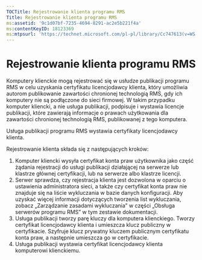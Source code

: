 ```yaml
---
TOCTitle: Rejestrowanie klienta programu RMS
Title: Rejestrowanie klienta programu RMS
ms:assetid: '9c1d07bf-7235-4694-8291-ac2e5b221f4a'
ms:contentKeyID: 18123369
ms:mtpsurl: 'https://technet.microsoft.com/pl-pl/library/Cc747613(v=WS.10)'
---
```


Rejestrowanie klienta programu RMS
==================================

Komputery klienckie mogą rejestrować się w usłudze publikacji programu RMS w celu uzyskania certyfikatu licencjodawcy klienta, który umożliwia autorom publikowanie zawartości chronionej technologią RMS, gdy ich komputery nie są podłączone do sieci firmowej. W takim przypadku komputer kliencki, a nie usługa publikacji, podpisuje i wystawia licencje publikacji, które zawierają informacje o prawach użytkowania dla zawartości chronionej technologią RMS, publikowanej z tego komputera.

Usługa publikacji programu RMS wystawia certyfikaty licencjodawcy klienta.

Rejestrowanie klienta składa się z następujących kroków:

1.  Komputer kliencki wysyła certyfikat konta praw użytkownika jako część żądania rejestracji do usługi publikacji działającej na serwerze lub klastrze głównej certyfikacji, lub na serwerze albo klastrze licencji.
2.  Serwer sprawdza, czy rejestracja klienta jest dozwolona w oparciu o ustawienia administratora sieci, a także czy certyfikat konta praw nie znajduje się na liście wykluczania w bazie danych konfiguracji. Aby uzyskać więcej informacji dotyczących tworzenia list wykluczania, zobacz „Zarządzanie zasadami wykluczania” w części „Obsługa serwerów programu RMS” w tym zestawie dokumentacji.
3.  Usługa publikacji tworzy parę kluczy dla komputera klienckiego. Tworzy certyfikat licencjodawcy klienta i umieszcza klucz publiczny w certyfikacie. Szyfruje klucz prywatny kluczem publicznym certyfikatu konta praw, a następnie umieszcza go w certyfikacie.
4.  Usługa publikacji wystawia certyfikat licencjodawcy klienta komputerowi klienckiemu.
